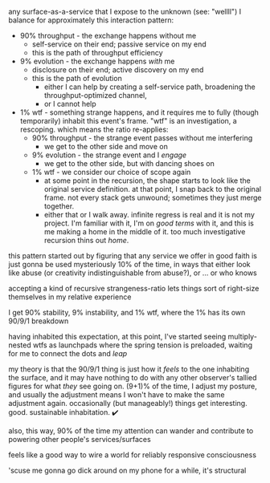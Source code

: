 any surface-as-a-service that I expose to the unknown (see: "wellll") I balance for approximately this interaction pattern:

* 90% throughput - the exchange happens without me
  * self-service on their end; passive service on my end
  * this is the path of throughput efficiency
* 9% evolution - the exchange happens *with* me
  * disclosure on their end; active discovery on my end
  * this is the path of evolution
    * either I can help by creating a self-service path, broadening the throughput-optimized channel,
    * or I cannot help
* 1% wtf - something strange happens, and it requires me to fully (though temporarily) inhabit this event's frame. "wtf" is an investigation, a rescoping. which means the ratio re-applies:
  * 90% throughput - the strange event passes without me interfering
    * we get to the other side and move on
  * 9% evolution - the strange event and I *engage*
    * we get to the other side, but with dancing shoes on
  * 1% wtf - we consider our choice of scope again
    * at some point in the recursion, the shape starts to look like the original service definition. at that point, I snap back to the original frame. not every stack gets unwound; sometimes they just merge together.
    * either that or I walk away. infinite regress is real and it is not my project. I'm familiar with it, I'm on *good terms* with it, and this is me making a home in the middle of it. too much investigative recursion thins out *home*.

this pattern started out by figuring that any service we offer in good faith is just gonna be used mysteriously 10% of the time, in ways that either look like abuse (or creativity indistinguishable from abuse?), or ... or who knows

accepting a kind of recursive strangeness-ratio lets things sort of right-size themselves in my relative experience

I get 90% stability, 9% instability, and 1% wtf, where the 1% has its own 90/9/1 breakdown

having inhabited this expectation, at this point, I've started seeing multiply-nested wtfs as launchpads where the spring tension is preloaded, waiting for me to connect the dots and *leap*

my theory is that the 90/9/1 thing is just how it *feels* to the one inhabiting the surface, and it may have nothing to do with any other observer's tallied figures for what *they* see going on. (9+1)% of the time, I adjust my posture, and usually the adjustment means I won't have to make the same adjustment again. occasionally (but manageably!) things get interesting. good. sustainable inhabitation. ✔️

also, this way, 90% of the time my attention can wander and contribute to powering other people's services/surfaces

feels like a good way to wire a world for reliably responsive consciousness

'scuse me gonna go dick around on my phone for a while, it's structural
